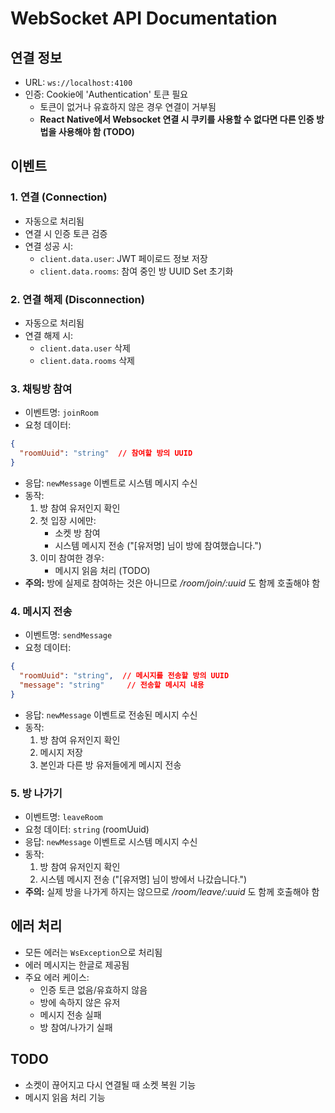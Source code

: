 # WebSocket API Documentation

## 연결 정보
- URL: `ws://localhost:4100`
- 인증: Cookie에 'Authentication' 토큰 필요
  - 토큰이 없거나 유효하지 않은 경우 연결이 거부됨
  - **React Native에서 Websocket 연결 시 쿠키를 사용할 수 없다면 다른 인증 방법을 사용해야 함 (TODO)**

## 이벤트

### 1. 연결 (Connection)
- 자동으로 처리됨
- 연결 시 인증 토큰 검증
- 연결 성공 시:
  - `client.data.user`: JWT 페이로드 정보 저장
  - `client.data.rooms`: 참여 중인 방 UUID Set 초기화

### 2. 연결 해제 (Disconnection)
- 자동으로 처리됨
- 연결 해제 시:
  - `client.data.user` 삭제
  - `client.data.rooms` 삭제

### 3. 채팅방 참여
- 이벤트명: `joinRoom`
- 요청 데이터:
```json
{
  "roomUuid": "string"  // 참여할 방의 UUID
}
```
- 응답: `newMessage` 이벤트로 시스템 메시지 수신
- 동작:
  1. 방 참여 유저인지 확인
  2. 첫 입장 시에만:
     - 소켓 방 참여
     - 시스템 메시지 전송 ("[유저명] 님이 방에 참여했습니다.")
  3. 이미 참여한 경우:
     - 메시지 읽음 처리 (TODO)
- **주의:** 방에 실제로 참여하는 것은 아니므로 */room/join/:uuid* 도 함께 호출해야 함

### 4. 메시지 전송
- 이벤트명: `sendMessage`
- 요청 데이터:
```json
{
  "roomUuid": "string",  // 메시지를 전송할 방의 UUID
  "message": "string"     // 전송할 메시지 내용
}
```
- 응답: `newMessage` 이벤트로 전송된 메시지 수신
- 동작:
  1. 방 참여 유저인지 확인
  2. 메시지 저장
  3. 본인과 다른 방 유저들에게 메시지 전송

### 5. 방 나가기
- 이벤트명: `leaveRoom`
- 요청 데이터: `string` (roomUuid)
- 응답: `newMessage` 이벤트로 시스템 메시지 수신
- 동작:
  1. 방 참여 유저인지 확인
  2. 시스템 메시지 전송 ("[유저명] 님이 방에서 나갔습니다.")
- **주의:** 실제 방을 나가게 하지는 않으므로 */room/leave/:uuid* 도 함께 호출해야 함

## 에러 처리
- 모든 에러는 `WsException`으로 처리됨
- 에러 메시지는 한글로 제공됨
- 주요 에러 케이스:
  - 인증 토큰 없음/유효하지 않음
  - 방에 속하지 않은 유저
  - 메시지 전송 실패
  - 방 참여/나가기 실패

## TODO 
- 소켓이 끊어지고 다시 연결될 때 소켓 복원 기능  
-  메시지 읽음 처리 기능  

